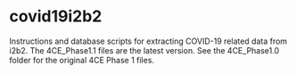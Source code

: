 # covid19i2b2
Instructions and database scripts for extracting COVID-19 related data from i2b2. The 4CE_Phase1.1 files are the latest version. See the 4CE_Phase1.0 folder for the original 4CE Phase 1 files.
